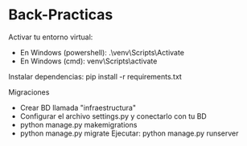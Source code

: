 # Back-Practicas

Activar tu entorno virtual:
  - En Windows (powershell):
    .\venv\Scripts\Activate
  - En Windows (cmd):
    venv\Scripts\activate

Instalar dependencias:
	pip install -r requirements.txt

Migraciones
  - Crear BD llamada "infraestructura"
  - Configurar el archivo settings.py y conectarlo con tu BD
  - python manage.py makemigrations
  - python manage.py migrate
Ejecutar:
	python manage.py runserver
